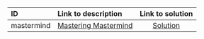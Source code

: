 | ID | Link to description | Link to solution |
|:---|:---|:---:|
| mastermind | [Mastering Mastermind](https://open.kattis.com/problems/mastermind) | [Solution](https://github.com/versenyi98/leetcode-solutions/tree/main/solutions/Mastering%20Mastermind)|
